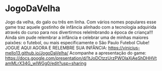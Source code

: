 # JogoDaVelha 

Jogo da velha, do galo ou três em linha. Com vários nomes populares esse game traz aquele gostinho de infância alinhado com a tecnologia adquirida através do curso para nos divertirmos relelmbrando a época de criança!!!
Ainda sim pude relembrar a infância e celebrar uma de minhas maiores paixões: o futebol, ou mais especificamente o São Paulo Futebol Clube!
JOGUE AQUI AGORA E RELEMBRE SUA INFÂNCIA: https://vinicius-mello13.github.io/JogoDaVelha/
Acompanhe a apresentação do game: https://docs.google.com/presentation/d/1tJoDCtzzUrzPWOlaXjAeShDHHVtamMLrX34G_wIWGg0/edit?usp=sharing

